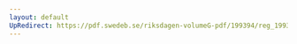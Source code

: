 ```yaml
---
layout: default
UpRedirect: https://pdf.swedeb.se/riksdagen-volumeG-pdf/199394/reg_199394/reg_199394_0381.pdf
---
```

